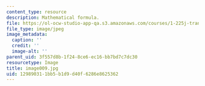 ```yaml
---
content_type: resource
description: Mathematical formula.
file: https://ol-ocw-studio-app-qa.s3.amazonaws.com/courses/1-225j-transportation-flow-systems-fall-2002/129890311bb5b1d9d40f6286e8625362_image009.jpg
file_type: image/jpeg
image_metadata:
  caption: ''
  credit: ''
  image-alt: ''
parent_uid: 3f557d8b-1f24-8ce6-ec16-bb7bd7c7dc30
resourcetype: Image
title: image009.jpg
uid: 12989031-1bb5-b1d9-d40f-6286e8625362
---
```

